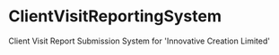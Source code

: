 # ClientVisitReportingSystem
Client Visit Report Submission System for 'Innovative Creation Limited'
